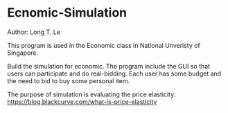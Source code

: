 # Ecnomic-Simulation

Author: Long T. Le

This program is used in the Economic class in National Unveristy of Singapore.

Build the simulation for economic. The program include the GUI so that users can participate and do real-bidding.
Each user has some budget and the need to bid to buy some personal item.

The purpose of simulation is evaluating the price elasticity:
https://blog.blackcurve.com/what-is-price-elasticity
